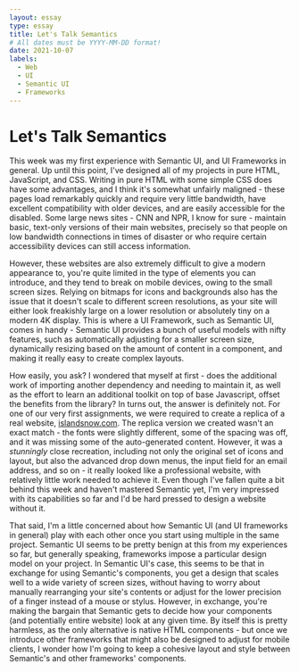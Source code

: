 ```yaml
---
layout: essay
type: essay
title: Let's Talk Semantics
# All dates must be YYYY-MM-DD format!
date: 2021-10-07
labels:
  - Web
  - UI
  - Semantic UI
  - Frameworks
---
```

# Let's Talk Semantics

  This week was my first experience with Semantic UI, and UI Frameworks in
general. Up until this point, I've designed all of my projects in pure HTML,
JavaScript, and CSS. Writing in pure HTML with some simple CSS does have
some advantages, and I think it's somewhat unfairly maligned - these pages
load remarkably quickly and require very little bandwidth, have excellent
compatibility with older devices, and are easily accessible for the
disabled. Some large news sites - CNN and NPR, I know for sure - maintain
basic, text-only versions of their main websites, precisely so that people
on low bandwidth connections in times of disaster or who require certain
accessibility devices can still access information.

  However, these websites are also extremely difficult to give a modern
appearance to, you're quite limited in the type of elements you can
introduce, and they tend to break on mobile devices, owing to the small
screen sizes. Relying on bitmaps for icons and backgrounds also has the
issue that it doesn't scale to different screen resolutions, as your site
will either look freakishly large on a lower resolution or absolutely tiny
on a modern 4K display. This is where a UI Framework, such as Semantic UI,
comes in handy - Semantic UI provides a bunch of useful models with nifty
features, such as automatically adjusting for a smaller screen size,
dynamically resizing based on the amount of content in a component, and
making it really easy to create complex layouts.

  How easily, you ask? I wondered that myself at first - does the additional
work of importing another dependency and needing to maintain it, as well as
the effort to learn an additional toolkit on top of base Javascript, offset
the benefits from the library? In turns out, the answer is definitely not.
For one of our very first assignments, we were required to create a replica
of a real website, [islandsnow.com](https://islandsnow.com). The replica
version we created wasn't an exact match - the fonts were slightly
different, some of the spacing was off, and it was missing some of the
auto-generated content. However, it was a *stunningly* close recreation,
including not only the original set of icons and layout, but also the
advanced drop down menus, the input field for an email address, and so on -
it really looked like a professional website, with relatively little work
needed to achieve it. Even though I've fallen quite a bit behind this week
and haven't mastered Semantic yet, I'm very impressed with its capabilities
so far and I'd be hard pressed to design a website without it.

  That said, I'm a little concerned about how Semantic UI (and UI frameworks
in general) play with each other once you start using multiple in the same
project. Semantic UI seems to be pretty benign at this from my experiences
so far, but generally speaking, frameworks impose a particular design model
on your project. In Semantic UI's case, this seems to be that in exchange
for using Semantic's components, you get a design that scales well to a wide
variety of screen sizes, without having to worry about manually rearranging
your site's contents or adjust for the lower precision of a finger instead
of a mouse or stylus. However, in exchange, you're making the bargain that
Semantic gets to decide how your components (and potentially entire website)
look at any given time. By itself this is pretty harmless, as the only
alternative is native HTML components - but once we introduce other
frameworks that might also be designed to adjust for mobile clients, I
wonder how I'm going to keep a cohesive layout and style between Semantic's
and other frameworks' components.

